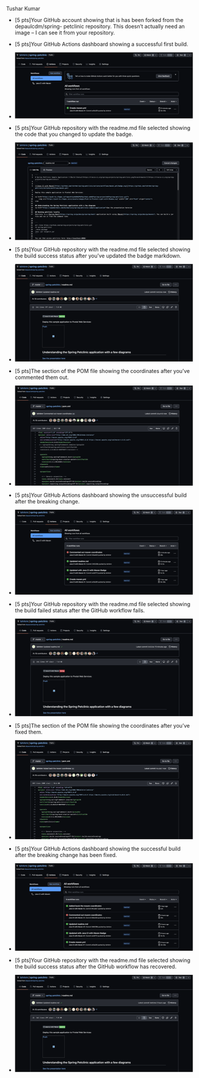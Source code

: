 
Tushar Kumar

- [5 pts]Your GitHub account showing that is has been forked from the depaulcdm/spring- petclinic repository. This doesn’t actually need an image – I can see it from your repository.


- [5 pts]Your GitHub Actions dashboard showing a successful first build.
- ![HW5_2](figures/HW5_2.png)

- [5 pts]Your GitHub repository with the readme.md file selected showing the code that you changed to update the badge.
- ![HW5_3](figures/HW5_3.png)

- [5 pts]Your GitHub repository with the readme.md file selected showing the build success status after you’ve updated the badge markdown.
- ![HW5_4](figures/HW5_4.png)

- [5 pts]The section of the POM file showing the coordinates after you’ve commented them out.
- ![HW5_5](figures/HW5_5.png)

- [5 pts]Your GitHub Actions dashboard showing the unsuccessful build after the breaking change.
- ![HW5_6](figures/HW5_6.png)

- [5 pts]Your GitHub repository with the readme.md file selected showing the build failed status after the GitHub workflow fails.
- ![HW5_7](figures/HW5_7.png)

- [5 pts]The section of the POM file showing the coordinates after you’ve fixed them.
- ![HW5_8](figures/HW5_8.png)

- [5 pts]Your GitHub Actions dashboard showing the successful build after the breaking change has been fixed.
- ![HW5_9](figures/HW5_9.png)

- [5 pts]Your GitHub repository with the readme.md file selected showing the build success status after the GitHub workflow has recovered.
- ![HW5_10](figures/HW5_10.png)
